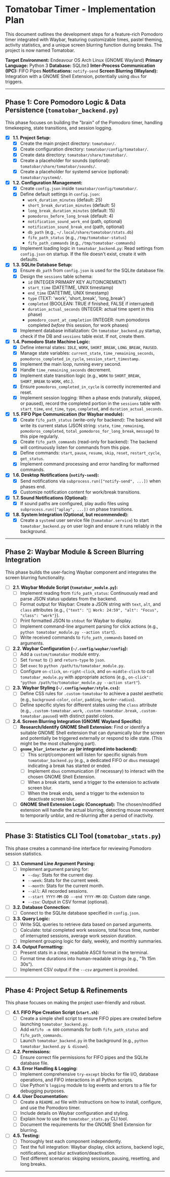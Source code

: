 # Tomatobar Timer - Implementation Plan

This document outlines the development steps for a feature-rich Pomodoro timer integrated with Waybar, featuring customizable times, pastel theming, activity statistics, and a unique screen blurring function during breaks. The project is now named Tomatobar.

**Target Environment:** Endeavour OS Arch Linux (GNOME Wayland)
**Primary Language:** Python 3
**Database:** SQLite3
**Inter-Process Communication (IPC):** FIFO Pipes
**Notifications:** `notify-send`
**Screen Blurring (Wayland):** Integration with a GNOME Shell Extension, potentially using `dbus` for triggers.

---

## Phase 1: Core Pomodoro Logic & Data Persistence (`tomatobar_backend.py`)

This phase focuses on building the "brain" of the Pomodoro timer, handling timekeeping, state transitions, and session logging.

- [x] **1.1. Project Setup:**
    - [x] Create the main project directory: `tomatobar/`.
    - [x] Create configuration directory: `tomatobar/config/tomatobar/`.
    - [x] Create data directory: `tomatobar/share/tomatobar/`.
    - [x] Create a placeholder for sounds (optional): `tomatobar/share/tomatobar/sounds/`.
    - [x] Create a placeholder for systemd service (optional): `tomatobar/systemd/`.
- [x] **1.2. Configuration Management:**
    - [x] Create `config.json` inside `tomatobar/config/tomatobar/`.
    - [x] Define default settings in `config.json`:
        - `work_duration_minutes` (default: 25)
        - `short_break_duration_minutes` (default: 5)
        - `long_break_duration_minutes` (default: 15)
        - `pomodoros_before_long_break` (default: 4)
        - `notification_sound_work_end` (path, optional)
        - `notification_sound_break_end` (path, optional)
        - `db_path` (e.g., `~/.local/share/tomatobar/stats.db`)
        - `fifo_path_status` (e.g., `/tmp/tomatobar-status`)
        - `fifo_path_commands` (e.g., `/tmp/tomatobar-commands`)
    - [x] Implement loading logic in `tomatobar_backend.py`: Read settings from `config.json` on startup. If the file doesn't exist, create it with defaults.
- [x] **1.3. SQLite Database Setup:**
    - [x] Ensure `db_path` from `config.json` is used for the SQLite database file.
    - [x] Design the `sessions` table schema:
        - `id` (INTEGER PRIMARY KEY AUTOINCREMENT)
        - `start_time` (DATETIME, UNIX timestamp)
        - `end_time` (DATETIME, UNIX timestamp)
        - `type` (TEXT: 'work', 'short_break', 'long_break')
        - `completed` (BOOLEAN: TRUE if finished, FALSE if interrupted)
        - `duration_actual_seconds` (INTEGER: actual time spent in this phase)
        - `pomodoro_count_at_completion` (INTEGER: num pomodoros completed *before* this session, for work phases)
    - [x] Implement database initialization: On `tomatobar_backend.py` startup, check if the DB and `sessions` table exist. If not, create them.
- [x] **1.4. Pomodoro State Machine Logic:**
    - [x] Define internal states: `IDLE`, `WORK`, `SHORT_BREAK`, `LONG_BREAK`, `PAUSED`.
    - [x] Manage state variables: `current_state`, `time_remaining_seconds`, `pomodoros_completed_in_cycle`, `session_start_timestamp`.
    - [x] Implement the main loop, running every second.
    - [x] Handle `time_remaining_seconds` decrement.
    - [x] Implement state transition logic (e.g., `WORK` to `SHORT_BREAK`, `SHORT_BREAK` to `WORK`, etc.).
    - [x] Ensure `pomodoros_completed_in_cycle` is correctly incremented and reset.
    - [x] Implement session logging: When a phase ends (naturally, skipped, or paused), record the completed portion in the `sessions` table with `start_time`, `end_time`, `type`, `completed`, and `duration_actual_seconds`.
- [x] **1.5. FIFO Pipe Communication (for Waybar module):**
    - [x] Create `fifo_path_status` (write-only for backend): The backend will write its current status (JSON string: `state`, `time_remaining`, `pomodoros_completed`, `total_pomodoros_for_long_break`, `message`) to this pipe regularly.
    - [x] Create `fifo_path_commands` (read-only for backend): The backend will continuously listen for commands from this pipe.
    - [x] Define commands: `start`, `pause`, `resume`, `skip`, `reset`, `restart_cycle`, `get_status`.
    - [x] Implement command processing and error handling for malformed commands.
- [x] **1.6. Desktop Notifications (`notify-send`):**
    - [x] Send notifications via `subprocess.run(["notify-send", ...])` when phases end.
    - [x] Customize notification content for work/break transitions.
- [x] **1.7. Sound Notifications (Optional):**
    - [x] If sound paths are configured, play audio files using `subprocess.run(["aplay", ...])` on phase transitions.
- [x] **1.8. System Integration (Optional, but recommended):**
    - [x] Create a `systemd` user service file (`tomatobar.service`) to start `tomatobar_backend.py` on user login and ensure it runs reliably in the background.

---

## Phase 2: Waybar Module & Screen Blurring Integration

This phase builds the user-facing Waybar component and integrates the screen blurring functionality.

- [ ] **2.1. Waybar Module Script (`tomatobar_module.py`):**
    - [ ] Implement reading from `fifo_path_status`: Continuously read and parse JSON status updates from the backend.
    - [ ] Format output for Waybar: Create a JSON string with `text`, `alt`, and `class` attributes (e.g., `{"text": "🍅 Work: 24:59", "alt": "Focus", "class": "work"}`).
    - [ ] Print formatted JSON to `stdout` for Waybar to display.
    - [ ] Implement command-line argument parsing for click actions (e.g., `python tomatobar_module.py --action start`).
    - [ ] Write received commands to `fifo_path_commands` based on arguments.
- [ ] **2.2. Waybar Configuration (`~/.config/waybar/config`):**
    - [ ] Add a `custom/tomatobar` module entry.
    - [ ] Set `format` to `{}` and `return-type` to `json`.
    - [ ] Set `exec` to `python /path/to/tomatobar_module.py`.
    - [ ] Configure `on-click`, `on-right-click`, and `on-middle-click` to call `tomatobar_module.py` with appropriate actions (e.g., `on-click": "python /path/to/tomatobar_module.py --action start"`).
- [ ] **2.3. Waybar Styling (`~/.config/waybar/style.css`):**
    - [ ] Define CSS rules for `.custom-tomatobar` to achieve a pastel aesthetic (e.g., `background-color`, `color`, `padding`, `border-radius`).
    - [ ] Define specific styles for different states using the `class` attribute (e.g., `.custom-tomatobar.work`, `.custom-tomatobar.break`, `.custom-tomatobar.paused`) with distinct pastel colors.
- [ ] **2.4. Screen Blurring Integration (GNOME Wayland Specific):**
    - [ ] **Research/Identify GNOME Shell Extension:** Find or identify a suitable GNOME Shell extension that can dynamically blur the screen and potentially be triggered externally or respond to idle state. (This might be the most challenging part).
    - [ ] **`gnome_blur_interactor.py` (or integrated into backend):**
        - [ ] This script/component will listen for specific signals from `tomatobar_backend.py` (e.g., a dedicated FIFO or `dbus` message) indicating a break has started or ended.
        - [ ] Implement `dbus` communication (if necessary) to interact with the chosen GNOME Shell Extension.
        - [ ] When a break starts, send a trigger to the extension to activate screen blur.
        - [ ] When the break ends, send a trigger to the extension to deactivate screen blur.
    - [ ] **GNOME Shell Extension Logic (Conceptual):** The chosen/modified extension will handle the actual blurring, detecting mouse movement to temporarily unblur, and re-blurring after a period of inactivity.

---

## Phase 3: Statistics CLI Tool (`tomatobar_stats.py`)

This phase creates a command-line interface for reviewing Pomodoro session statistics.

- [ ] **3.1. Command Line Argument Parsing:**
    - [ ] Implement argument parsing for:
        - `--day`: Stats for the current day.
        - `--week`: Stats for the current week.
        - `--month`: Stats for the current month.
        - `--all`: All recorded sessions.
        - `--start YYYY-MM-DD --end YYYY-MM-DD`: Custom date range.
        - `--csv`: Output in CSV format (optional).
- [ ] **3.2. Database Connection:**
    - [ ] Connect to the SQLite database specified in `config.json`.
- [ ] **3.3. Query Logic:**
    - [ ] Write SQL queries to retrieve data based on parsed arguments.
    - [ ] Calculate: total completed work sessions, total focus time, number of interrupted sessions, average work session duration.
    - [ ] Implement grouping logic for daily, weekly, and monthly summaries.
- [ ] **3.4. Output Formatting:**
    - [ ] Present stats in a clear, readable ASCII format in the terminal.
    - [ ] Format time durations into human-readable strings (e.g., "1h 15m 30s").
    - [ ] Implement CSV output if the `--csv` argument is provided.

---

## Phase 4: Project Setup & Refinements

This phase focuses on making the project user-friendly and robust.

- [ ] **4.1. FIFO Pipe Creation Script (`start.sh`):**
    - [ ] Create a simple shell script to ensure FIFO pipes are created before launching `tomatobar_backend.py`.
    - [ ] Add `mkfifo -m 600` commands for both `fifo_path_status` and `fifo_path_commands`.
    - [ ] Launch `tomatobar_backend.py` in the background (e.g., `python tomatobar_backend.py & disown`).
- [ ] **4.2. Permissions:**
    - [ ] Ensure correct file permissions for FIFO pipes and the SQLite database file.
- [ ] **4.3. Error Handling & Logging:**
    - [ ] Implement comprehensive `try-except` blocks for file I/O, database operations, and FIFO interactions in all Python scripts.
    - [ ] Use Python's `logging` module to log events and errors to a file for debugging purposes.
- [ ] **4.4. User Documentation:**
    - [ ] Create a `README.md` file with instructions on how to install, configure, and use the Pomodoro timer.
    - [ ] Include details on Waybar configuration and styling.
    - [ ] Explain how to use the `tomatobar_stats.py` CLI tool.
    - [ ] Document the requirements for the GNOME Shell Extension for blurring.
- [ ] **4.5. Testing:**
    - [ ] Thoroughly test each component independently.
    - [ ] Test the full integration: Waybar display, click actions, backend logic, notifications, and blur activation/deactivation.
    - [ ] Test different scenarios: skipping sessions, pausing, resetting, and long breaks.

---
